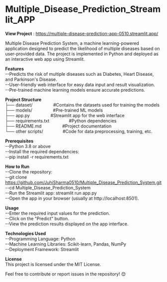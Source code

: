 # Multiple_Disease_Prediction_Streamlit_APP
**View Project** : https://multiple-disease-prediction-app-0510.streamlit.app/

Multiple Disease Prediction System, a machine learning-powered application designed to predict the likelihood of multiple diseases based on user-provided data. The project is implemented in Python and deployed as an interactive web app using Streamlit.

**Features** <br>
--Predicts the risk of multiple diseases such as Diabetes, Heart Disease, and Parkinson's Disease.<br>
--User-friendly web interface for easy data input and result visualization.<br>
--Pre-trained machine learning models ensure accurate predictions.

**Project Structure** <br>
├── dataset/&nbsp;&nbsp;&nbsp;&nbsp;&nbsp;&nbsp;&nbsp;&nbsp;&nbsp;&nbsp;&nbsp;&nbsp;&nbsp;&nbsp;&nbsp;&nbsp;&nbsp;#Contains the datasets used for training the models<br>
├── models/&nbsp;&nbsp;&nbsp;&nbsp;&nbsp;&nbsp;&nbsp;&nbsp;&nbsp;&nbsp;&nbsp;&nbsp;&nbsp;&nbsp;&nbsp;&nbsp;&nbsp;#Pre-trained ML models<br>
├── app.py&nbsp;&nbsp;&nbsp;&nbsp;&nbsp;&nbsp;&nbsp;&nbsp;&nbsp;&nbsp;&nbsp;&nbsp;&nbsp;&nbsp;&nbsp;&nbsp;&nbsp;#Streamlit app for the web interface<br>
├── requirements.txt&nbsp;&nbsp;&nbsp;&nbsp;&nbsp;&nbsp;&nbsp;&nbsp;&nbsp;&nbsp;&nbsp;&nbsp;&nbsp;&nbsp;&nbsp;&nbsp;#Python dependencies<br>
├── README.md&nbsp;&nbsp;&nbsp;&nbsp;&nbsp;&nbsp;&nbsp;&nbsp;&nbsp;&nbsp;&nbsp;&nbsp;&nbsp;&nbsp;&nbsp;&nbsp;&nbsp;#Project documentation<br>
└── other scripts/&nbsp;&nbsp;&nbsp;&nbsp;&nbsp;&nbsp;&nbsp;&nbsp;&nbsp;&nbsp;&nbsp;&nbsp;&nbsp;&nbsp;&nbsp;&nbsp;#Code for data preprocessing, training, etc.

**Prerequisites**<br>
--Python 3.8 or above<br>
--Install the required dependencies:<br>
--pip install -r requirements.txt

**How to Run**<br>
--Clone the repository:<br>
--git clone https://github.com/JuhiSharma0510/Multiple_Disease_Prediction_System.git<br>
--cd Multiple_Disease_Prediction_System<br>
--Run the Streamlit app: streamlit run app.py<br>
--Open the app in your browser (usually at http://localhost:8501).

**Usage**<br>
--Enter the required input values for the prediction.<br>
--Click on the "Predict" button.<br>
--View the prediction results displayed on the app interface.

**Technologies Used**<br>
--Programming Language: Python<br>
--Machine Learning Libraries: Scikit-learn, Pandas, NumPy<br>
--Deployment Framework: Streamlit

**License**<br>
This project is licensed under the MIT License.<br>

Feel free to contribute or report issues in the repository! 😊
